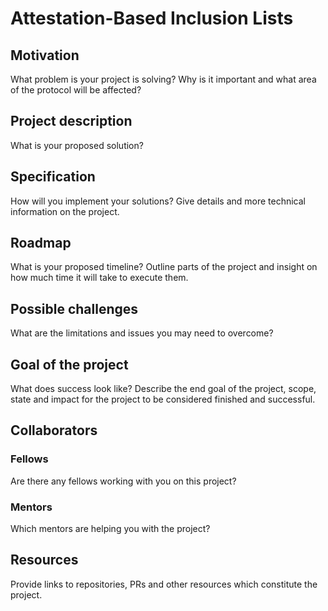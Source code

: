 # Attestation-Based Inclusion Lists 

## Motivation

What problem is your project is solving? Why is it important and what area of the protocol will be affected?

## Project description

What is your proposed solution? 

## Specification

How will you implement your solutions? Give details and more technical information on the project.

## Roadmap

What is your proposed timeline? Outline parts of the project and insight on how much time it will take to execute them.

## Possible challenges

What are the limitations and issues you may need to overcome?

## Goal of the project

What does success look like? Describe the end goal of the project, scope, state and impact for the project to be considered finished and successful.

## Collaborators

### Fellows 

Are there any fellows working with you on this project? 

### Mentors

Which mentors are helping you with the project? 

## Resources

Provide links to repositories, PRs and other resources which constitute the project.
